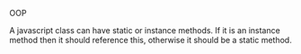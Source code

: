 OOP

A javascript class can have static or instance methods.
If it is an instance method then it should reference this, otherwise it should be a static method.